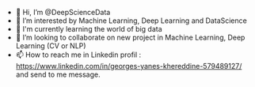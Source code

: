 - 👋 Hi, I’m @DeepScienceData
- 👀 I’m interested by Machine Learning, Deep Learning and DataScience
- 🌱 I'm currently learning the world of big data
- 💞️ I’m looking to collaborate on new project in  Machine Learning, Deep Learning (CV or NLP)
- 📫 How to reach me in Linkedin profil : https://www.linkedin.com/in/georges-yanes-khereddine-579489127/ and send to me message.

<!---
DeepScienceData/DeepScienceData is a ✨ special ✨ repository because its `README.md` (this file) appears on your GitHub profile.
You can click the Preview link to take a look at your changes.
--->
